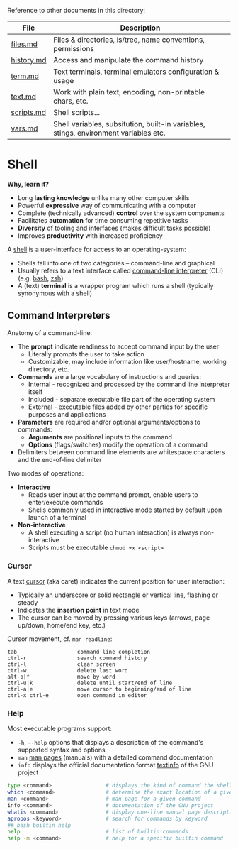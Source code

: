 
Reference to other documents in this directory:

File                 | Description
---------------------|----------------------------------------
[files.md][fs]       | Files & directories, ls/tree, name conventions, permissions
[history.md][hy]     | Access and manipulate the command history
[term.md][tm]        | Text terminals, terminal emulators configuration & usage
[text.md][tx]        | Work with plain text, encoding, non-printable chars, etc.
[scripts.md][sc]     | Shell scripts...
[vars.md][va]        | Shell variables, subsitution, built-in variables, stings, environment variables etc.

[fs]: files.md
[hy]: history.md
[sc]: scripts.md
[tm]: term.md
[tx]: text.md
[va]: vars.md

# Shell

**Why, learn it?**

* Long **lasting knowledge** unlike many other computer skills
* Powerful **expressive** way of communicating with a computer
* Complete (technically advanced) **control** over the system components
* Facilitates **automation** for time consuming repetitive tasks
* **Diversity** of tooling and interfaces (makes difficult tasks possible)
* Improves **productivity** with increased proficiency

A [shell][sh] is a user-interface for access to an operating-system:

* Shells fall into one of two categories – command-line and graphical
* Usually refers to a text interface called [command-line interpreter][cl] (CLI) (e.g. [bash][bs], [zsh][zh])
* A (text) **terminal** is a wrapper program which runs a shell (typically synonymous with a shell)

[bs]: https://en.m.wikipedia.org/wiki/Bash_(Unix_shell)
[cl]: https://en.m.wikipedia.org/wiki/Command-line_interface
[sh]: https://en.m.wikipedia.org/wiki/Shell_(computing)
[zh]: https://en.m.wikipedia.org/wiki/Z_shell

## Command Interpreters

Anatomy of a command-line:

* The **prompt** indicate readiness to accept command input by the user
  - Literally prompts the user to take action
  - Customizable, may include information like user/hostname, working directory, etc. 
* **Commands** are a large vocabulary of instructions and queries:
  - Internal - recognized and processed by the command line interpreter itself
  - Included - separate executable file part of the operating system
  - External - executable files added by other parties for specific purposes and applications
* **Parameters** are required and/or optional arguments/options to commands:
  - **Arguments** are positional inputs to the command
  - **Options** (flags/switches) modify the operation of a command
* Delimiters between command line elements are whitespace characters and the end-of-line delimiter

Two modes of operations:

* **Interactive**
  - Reads user input at the command prompt, enable users to enter/execute commands
  - Shells commonly used in interactive mode started by default upon launch of a terminal
* **Non-interactive**
  - A shell executing a script (no human interaction) is always non-interactive
  - Scripts must be executable `chmod +x <script>`

### Cursor

A text [cursor][cu] (aka caret) indicates the current position for user interaction:

* Typically an underscore or solid rectangle or vertical line, flashing or steady
* Indicates the **insertion point** in text mode
* The cursor can be moved by pressing various keys (arrows, page up/down, home/end key, etc.)

Cursor movement, cf. `man readline`:

    tab                   command line completion
    ctrl-r                search command history
    ctrl-l                clear screen
    ctrl-w                delete last word
    alt-b|f               move by word
    ctrl-u|k              delete until start/end of line
    ctrl-a|e              move cursor to beginning/end of line
    ctrl-x ctrl-e         open command in editor

[cu]: https://en.m.wikipedia.org/wiki/Cursor_(user_interface)

### Help

Most executable programs support:

* `-h`, `--help` options that displays a description of the command's supported syntax and options
* `man` [man pages][mn] (manuals) with a detailed command documentation
* `info` displays the official documentation format [textinfo][ti] of the GNU project

```bash
type <command>                 # displays the kind of command the shell will execute
which <command>                # determine the exact location of a given executable
man <command>                  # man page for a given command
info <command>                 # documentation of the GNU project
whatis <command>               # display one-line manual page descriptions                        
apropos <keyword>              # search for commands by keyword
## bash builtin help
help                           # list of builtin commands
help -m <command>              # help for a specific builtin command
```

[mn]: https://en.m.wikipedia.org/wiki/Man_page
[ti]: https://www.gnu.org/software/texinfo/

